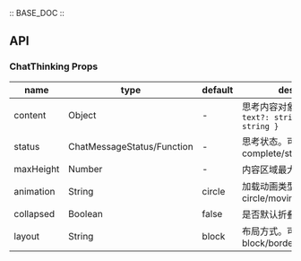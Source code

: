 :: BASE_DOC ::

## API
### ChatThinking Props

name | type | default | description | required
-- | -- | -- | -- | --
content | Object | - | 思考内容对象。TS类型：`{ text?: string; title?: string }` | N
status | ChatMessageStatus/Function | - | 思考状态。可选项：complete/stop/error/pending | N
maxHeight | Number | - | 内容区域最大高度 | N
animation | String | circle | 加载动画类型。可选项： circle/moving/gradient | N
collapsed | Boolean | false | 是否默认折叠 | N
layout | String | block | 布局方式。可选项： block/border | N

